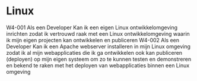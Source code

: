 # Linux
W4-001 Als een  Developer Kan ik  een eigen Linux ontwikkelomgeving inrichten zodat  ik vertrouwd raak met een Linux ontwikkelomgeving waarin ik mijn eigen projecten kan ontwikkelen en publiceren  W4-002 Als een   Developer Kan ik  een Apache webserver installeren in mijn Linux omgeving zodat  ik al mijn webapplicaties die ik ga ontwikkelen ook kan publiceren (deployen) op mijn eigen systeem om zo te kunnen testen en demonstreren en bekend te raken met het deployen van webapplicaties binnen een Linux omgeving
